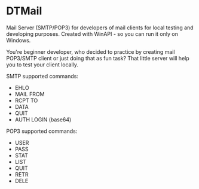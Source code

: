# DTMail

Mail Server (SMTP/POP3) for developers of mail clients for local testing and developing purposes. Created with WinAPI - so you can run it only on Windows.

You're beginner developer, who decided to practice by creating mail POP3/SMTP client or just doing that as fun task? That little server will help you to test your client locally.

SMTP supported commands:
* EHLO
* MAIL FROM
* RCPT TO
* DATA
* QUIT
* AUTH LOGIN (base64)

POP3 supported commands:
* USER
* PASS
* STAT
* LIST
* QUIT
* RETR
* DELE
